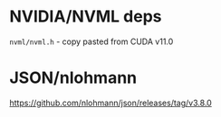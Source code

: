 # NVIDIA/NVML deps
`nvml/nvml.h` - copy pasted from CUDA v11.0

# JSON/nlohmann
https://github.com/nlohmann/json/releases/tag/v3.8.0
